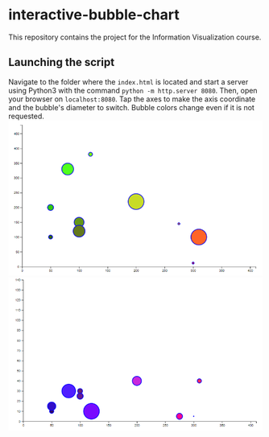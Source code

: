 # interactive-bubble-chart
This repository contains the project for the Information Visualization course.
## Launching the script
Navigate to the folder where the `index.html` is located
and start a server using Python3 with the command `python -m http.server 8080`. Then, open your browser on `localhost:8080`.
Tap the axes to make the axis coordinate and the bubble's diameter to switch.
Bubble colors change even if it is not requested.
![picture](example.PNG)
![picture](example2.PNG)


